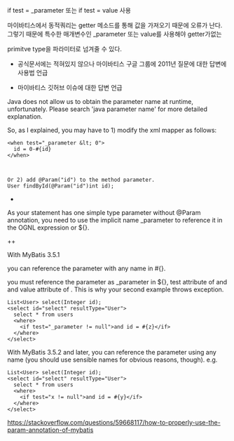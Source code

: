 if test = _parameter  또는 if test = value  사용 

마이바티스에서 동적쿼리는 getter 메소드를 통해 값을 가져오기 때문에 오류가 난다. 그렇기 때문에 특수한 매개변수인 _parameter 또는 value를 사용해야 getter가없는 

primitve type을 파라미터로 넘겨줄 수 있다.


- 공식문서에는 적혀있지 않으나 마이바티스 구글 그룹에 2011년 질문에 대한 답변에 사용법 언급


+ 마이바티스 깃허브 이슈에 대한 답변 언급

Java does not allow us to obtain the parameter name at runtime, unfortunately.
Please search 'java parameter name' for more detailed explanation.

So, as I explained, you may have to 1) modify the xml mapper as follows:
```
<when test="_parameter &lt; 0">
  id = 0-#{id}
</when>



Or 2) add @Param("id") to the method parameter.
User findById(@Param("id")int id);
```

+
As your statement has one simple type parameter without @Param annotation, you need to use the implicit name _parameter to reference it in the OGNL expression or ${}.


++

With MyBatis 3.5.1

you can reference the parameter with any name in #{}.

you must reference the parameter as _parameter in ${}, test attribute of <if /> and <when /> and value attribute of <bind />. This is why your second example throws exception.
```
List<User> select(Integer id);
<select id="select" resultType="User">
  select * from users
  <where>
    <if test="_parameter != null">and id = #{z}</if>
  </where>
</select>
```
  
  
  
  With MyBatis 3.5.2 and later, you can reference the parameter using any name (you should use sensible names for obvious reasons, though). e.g.
```
List<User> select(Integer id);
<select id="select" resultType="User">
  select * from users
  <where>
    <if test="x != null">and id = #{y}</if>
  </where>
</select>
```
https://stackoverflow.com/questions/59668117/how-to-properly-use-the-param-annotation-of-mybatis
